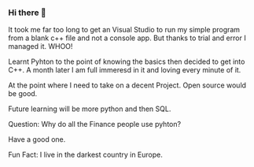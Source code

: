 ### Hi there 👋

It took me far too long to get an Visual Studio to run my simple program from a blank c++ file and not a console app.
But thanks to trial and error I managed it. WHOO!

Learnt Pyhton to the point of knowing the basics then decided to get into C++. A month later I am full immeresd in it and loving every minute of it. 

At the point where I need to take on a decent Project. Open source would be good. 

Future learning will be more python and then SQL.

Question: Why do all the Finance people use pyhton? 

Have a good one.

Fun Fact: I live in the darkest country in Europe. 

